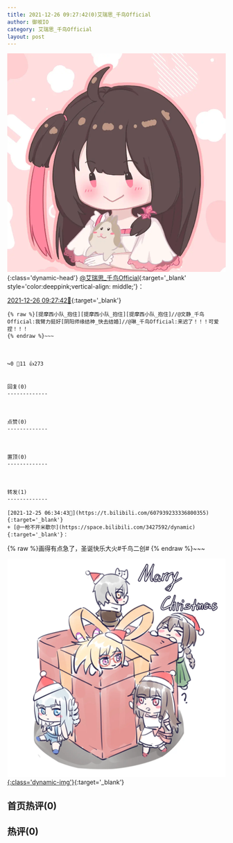 ```yaml
---
title: 2021-12-26 09:27:42(0)艾瑞思_千鸟Official
author: 御坂IO
category: 艾瑞思_千鸟Official
layout: post
---
```


![img](/images/7e08840c56f251de28bdf766b647bd5fe9a5d50a.jpg){:class='dynamic-head'}
[@艾瑞思_千鸟Official](https://space.bilibili.com/1090010845/dynamic){:target='_blank' style='color:deeppink;vertical-align: middle;'}：

[2021-12-26 09:27:42🔗](https://t.bilibili.com/608354895979533456){:target='_blank'}

~~~
{% raw %}[提摩西小队_抱住][提摩西小队_抱住][提摩西小队_抱住]//@文静_千鸟Official:我臂力挺好[阴阳师缘结神_快去结婚]//@琳_千鸟Official:来迟了！！！可爱捏！！！
{% endraw %}~~~



↪️0 💬11 👍273


回复(0)
-------------



点赞(0)
-------------



置顶(0)
-------------



转发(1)
-------------

[2021-12-25 06:34:43🔗](https://t.bilibili.com/607939233336800355){:target='_blank'}
+ [@一枪不开米歇尔](https://space.bilibili.com/3427592/dynamic){:target='_blank'}：
~~~
{% raw %}画得有点急了，圣诞快乐大火#千鸟二创#
{% endraw %}~~~


[![img](/images/cc63a5e3c96353c9ba3e93bfa60628271e2df905.jpg){:class='dynamic-img'}](/images/cc63a5e3c96353c9ba3e93bfa60628271e2df905.jpg){:target='_blank'}




首页热评(0)
-------------



热评(0)
-------------



